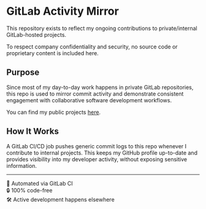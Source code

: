 # GitLab Activity Mirror

This repository exists to reflect my ongoing contributions to private/internal GitLab-hosted projects.

To respect company confidentiality and security, no source code or proprietary content is included here.

## Purpose

Since most of my day-to-day work happens in private GitLab repositories, this repo is used to mirror commit activity and demonstrate consistent engagement with collaborative software development workflows.

You can find my public projects [here](https://github.com/justakris?tab=repositories).

## How It Works

A GitLab CI/CD job pushes generic commit logs to this repo whenever I contribute to internal projects. This keeps my GitHub profile up-to-date and provides visibility into my developer activity, without exposing sensitive information.

---

📅 Automated via GitLab CI  
🔒 100% code-free  
🛠️ Active development happens elsewhere
